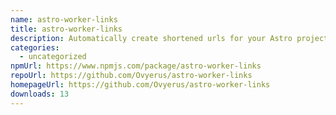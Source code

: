 ```yaml
---
name: astro-worker-links
title: astro-worker-links
description: Automatically create shortened urls for your Astro project via worker-links
categories:
  - uncategorized
npmUrl: https://www.npmjs.com/package/astro-worker-links
repoUrl: https://github.com/Ovyerus/astro-worker-links
homepageUrl: https://github.com/Ovyerus/astro-worker-links
downloads: 13
---
```

